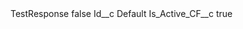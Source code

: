 <?xml version="1.0" encoding="UTF-8"?>
<CustomMetadata xmlns="http://soap.sforce.com/2006/04/metadata" xmlns:xsi="http://www.w3.org/2001/XMLSchema-instance" xmlns:xsd="http://www.w3.org/2001/XMLSchema">
    <label>TestResponse</label>
    <protected>false</protected>
    <values>
        <field>Id__c</field>
        <value xsi:type="xsd:string">Default</value>
    </values>
    <values>
        <field>Is_Active_CF__c</field>
        <value xsi:type="xsd:boolean">true</value>
    </values>
</CustomMetadata>
